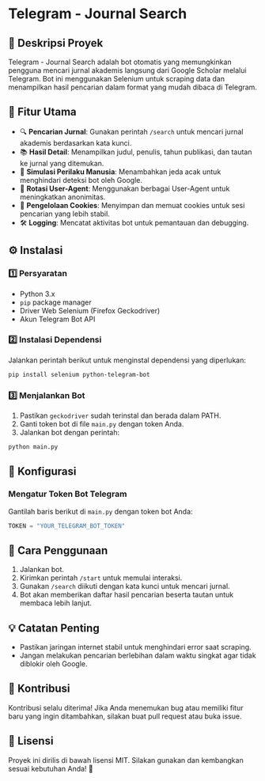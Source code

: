 # Telegram - Journal Search

## 📌 Deskripsi Proyek
Telegram - Journal Search adalah bot otomatis yang memungkinkan pengguna mencari jurnal akademis langsung dari Google Scholar melalui Telegram. Bot ini menggunakan Selenium untuk scraping data dan menampilkan hasil pencarian dalam format yang mudah dibaca di Telegram.

## 🚀 Fitur Utama
- 🔍 **Pencarian Jurnal**: Gunakan perintah `/search` untuk mencari jurnal akademis berdasarkan kata kunci.
- 📚 **Hasil Detail**: Menampilkan judul, penulis, tahun publikasi, dan tautan ke jurnal yang ditemukan.
- 🤖 **Simulasi Perilaku Manusia**: Menambahkan jeda acak untuk menghindari deteksi bot oleh Google.
- 🔄 **Rotasi User-Agent**: Menggunakan berbagai User-Agent untuk meningkatkan anonimitas.
- 🍪 **Pengelolaan Cookies**: Menyimpan dan memuat cookies untuk sesi pencarian yang lebih stabil.
- 🛠 **Logging**: Mencatat aktivitas bot untuk pemantauan dan debugging.

## ⚙️ Instalasi
### 1️⃣ Persyaratan
- Python 3.x
- `pip` package manager
- Driver Web Selenium (Firefox Geckodriver)
- Akun Telegram Bot API

### 2️⃣ Instalasi Dependensi
Jalankan perintah berikut untuk menginstal dependensi yang diperlukan:
```bash
pip install selenium python-telegram-bot
```

### 3️⃣ Menjalankan Bot
1. Pastikan `geckodriver` sudah terinstal dan berada dalam PATH.
2. Ganti token bot di file `main.py` dengan token Anda.
3. Jalankan bot dengan perintah:
```bash
python main.py
```

## 🔧 Konfigurasi
### Mengatur Token Bot Telegram
Gantilah baris berikut di `main.py` dengan token bot Anda:
```python
TOKEN = "YOUR_TELEGRAM_BOT_TOKEN"
```

## 📝 Cara Penggunaan
1. Jalankan bot.
2. Kirimkan perintah `/start` untuk memulai interaksi.
3. Gunakan `/search` diikuti dengan kata kunci untuk mencari jurnal.
4. Bot akan memberikan daftar hasil pencarian beserta tautan untuk membaca lebih lanjut.

## 💡 Catatan Penting
- Pastikan jaringan internet stabil untuk menghindari error saat scraping.
- Jangan melakukan pencarian berlebihan dalam waktu singkat agar tidak diblokir oleh Google.

## 🤝 Kontribusi
Kontribusi selalu diterima! Jika Anda menemukan bug atau memiliki fitur baru yang ingin ditambahkan, silakan buat pull request atau buka issue.

## 📜 Lisensi
Proyek ini dirilis di bawah lisensi MIT. Silakan gunakan dan kembangkan sesuai kebutuhan Anda! 🚀

